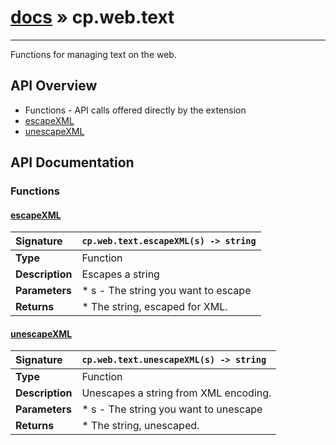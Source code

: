 # [docs](index.md) » cp.web.text
---

Functions for managing text on the web.

## API Overview
* Functions - API calls offered directly by the extension
 * [escapeXML](#escapexml)
 * [unescapeXML](#unescapexml)

## API Documentation

### Functions

#### [escapeXML](#escapexml)
| <span style="float: left;">**Signature**</span> | <span style="float: left;">`cp.web.text.escapeXML(s) -> string` </span>                                                          |
| -----------------------------------------------------|---------------------------------------------------------------------------------------------------------|
| **Type**                                             | Function                                                                                         |
| **Description**                                      | Escapes a string                                                                                         |
| **Parameters**                                       |  * s - The string you want to escape                                       |
| **Returns**                                          |  * The string, escaped for XML.                                                |

#### [unescapeXML](#unescapexml)
| <span style="float: left;">**Signature**</span> | <span style="float: left;">`cp.web.text.unescapeXML(s) -> string` </span>                                                          |
| -----------------------------------------------------|---------------------------------------------------------------------------------------------------------|
| **Type**                                             | Function                                                                                         |
| **Description**                                      | Unescapes a string from XML encoding.                                                                                         |
| **Parameters**                                       |  * s - The string you want to unescape                                       |
| **Returns**                                          |  * The string, unescaped.                                                |

